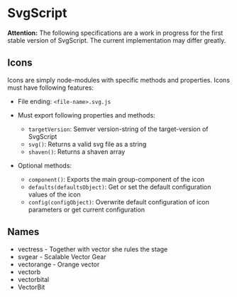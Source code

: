 # SvgScript

**Attention:** The following specifications are a work in progress for the first stable version of SvgScript.
The current implementation may differ greatly.

## Icons

Icons are simply node-modules with specific methods and properties.
Icons must have following features:

- File ending: `<file-name>.svg.js`
- Must export following properties and methods:
  - `targetVersion`: Semver version-string of the target-version of SvgScript
  - `svg()`: Returns a valid svg file as a string
  - `shaven()`: Returns a shaven array

- Optional methods:
  - `component()`: Exports the main group-component of the icon
  - `defaults(defaultsObject)`: Get or set the default configuration values of the icon
  - `config(configObject)`: Overwrite default configuration of icon parameters or get current configuration


## Names

- vectress - Together with vector she rules the stage
- svgear - Scalable Vector Gear
- vectorange - Orange vector
- vectorb
- vectorbital
- VectorBit
